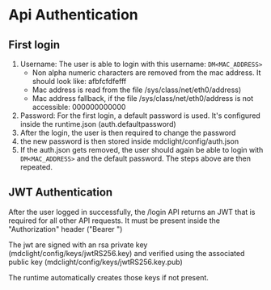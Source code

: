 # Api Authentication

## First login

1. Username: The user is able to login with this username: `DM<MAC_ADDRESS>`
   - Non alpha numeric characters are removed from the mac address. It should look like: afbfcfdfefff
   - Mac address is read from the file /sys/class/net/eth0/address)
   - Mac address fallback, if the file /sys/class/net/eth0/address is not accessible: 000000000000
2. Password: For the first login, a default password is used. It's configured inside the runtime.json (auth.defaultpassword)
3. After the login, the user is then required to change the password
4. the new password is then stored inside mdclight/config/auth.json
5. If the auth.json gets removed, the user should again be able to login with `DM<MAC_ADDRESS>` and the default password. The steps above are then repeated.

## JWT Authentication

After the user logged in successfully, the /login API returns an JWT that is required for all other API requests.
It must be present inside the "Authorization" header ("Bearer <JWT>")

The jwt are signed with an rsa private key (mdclight/config/keys/jwtRS256.key) and verified using the associated public key (mdclight/config/keys/jwtRS256.key.pub)

The runtime automatically creates those keys if not present.
